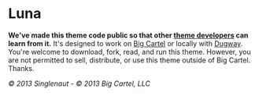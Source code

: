 # Luna

**We've made this theme code public so that other [theme developers](https://help.bigcartel.com/developers/themes/) can learn from it.** It's designed to work on [Big Cartel](https://www.bigcartel.com/) or locally with [Dugway](https://github.com/bigcartel/dugway). You're welcome to download, fork, read, and run this theme. However, you are not permitted to sell, distribute, or use this theme outside of Big Cartel. Thanks.

*© 2013 Singlenaut - © 2013 Big Cartel, LLC*
